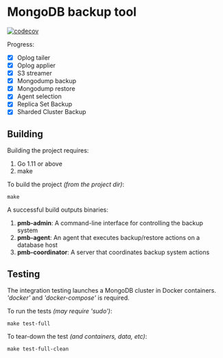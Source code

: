 # MongoDB backup tool
[![codecov](https://codecov.io/gh/percona/mongodb-backup/branch/master/graph/badge.svg?token=TiuOmTfp2p)](https://codecov.io/gh/percona/mongodb-backup)

Progress:
- [x] Oplog tailer
- [x] Oplog applier
- [x] S3 streamer
- [x] Mongodump backup
- [x] Mongodump restore
- [x] Agent selection
- [x] Replica Set Backup
- [x] Sharded Cluster Backup

## Building

Building the project requires:
1. Go 1.11 or above
1. make

To build the project *(from the project dir)*:
```
make
```

A successful build outputs binaries: 
1. **pmb-admin**: A command-line interface for controlling the backup system
1. **pmb-agent**: An agent that executes backup/restore actions on a database host
1. **pmb-coordinator**: A server that coordinates backup system actions

## Testing

The integration testing launches a MongoDB cluster in Docker containers. *'docker'* and *'docker-compose'* is required.

To run the tests *(may require 'sudo')*:
```
make test-full
```

To tear-down the test *(and containers, data, etc)*:
```
make test-full-clean
```
